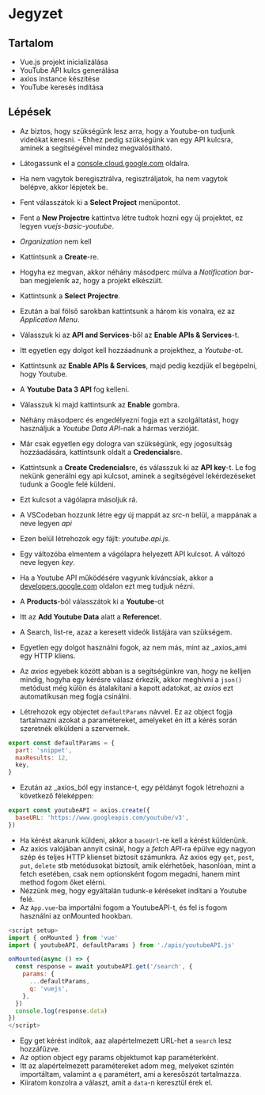 # Jegyzet

## Tartalom

- Vue.js projekt inicializálása
- YouTube API kulcs generálása
- axios instance készítése
- YouTube keresés indítása

## Lépések

- Az biztos, hogy szükségünk lesz arra, hogy a Youtube-on tudjunk videókat keresni. - Ehhez pedig szükségünk van egy API kulcsra, aminek a segítségével mindez megvalósítható.
- Látogassunk el a [console.cloud.google.com](console.cloud.google.com) oldalra.
- Ha nem vagytok beregisztrálva, regisztráljatok, ha nem vagytok belépve, akkor lépjetek be.
- Fent válasszátok ki a **Select Project** menüpontot.
- Fent a **New Projectre** kattintva létre tudtok hozni egy új projektet, ez legyen _vuejs-basic-youtube_.
- _Organization_ nem kell
- Kattintsunk a **Create**-re.
- Hogyha ez megvan, akkor néhány másodperc múlva a _Notification bar_-ban megjelenik az, hogy a projekt elkészült.
- Kattintsunk a **Select Projectre**.
- Ezután a bal fölső sarokban kattintsunk a három kis vonalra, ez az _Application Menu_.
- Válasszuk ki az **API and Services**-ből az **Enable APIs & Services**-t.
- Itt egyetlen egy dolgot kell hozzáadnunk a projekthez, a _Youtube_-ot.
- Kattintsunk az **Enable APIs & Services**, majd pedig kezdjük el begépelni, hogy Youtube.
- A **Youtube Data 3 API** fog kelleni.
- Válasszuk ki majd kattintsunk az **Enable** gombra.

- Néhány másodperc és engedélyezni fogja ezt a szolgáltatást, hogy használjuk a _Youtube Data API_-nak a hármas verzióját.
- Már csak egyetlen egy dologra van szükségünk, egy jogosultság hozzáadására, kattintsunk oldalt a **Credencials**re.
- Kattintsunk a **Create Credencials**re, és válasszuk ki az **API key**-t. Le fog nekünk generálni egy api kulcsot, aminek a segítségével lekérdezéseket tudunk a Google felé küldeni.
- Ezt kulcsot a vágólapra másoljuk rá.
- A VSCodeban hozzunk létre egy új mappát az _src_-n belül, a mappának a neve legyen _api_
- Ezen belül létrehozok egy fájlt: _youtube.api.js_.
- Egy változóba elmentem a vágólapra helyezett API kulcsot. A változó neve legyen _key_.
- Ha a Youtube API működésére vagyunk kíváncsiak, akkor a [developers.google.com](developers.google.com) oldalon ezt meg tudjuk nézni.
- A **Products**-ból válasszátok ki a **Youtube**-ot
- Itt az **Add Youtube Data** alatt a **Reference**t.
- A Search, list-re, azaz a keresett videók listájára van szükségem.
- Egyetlen egy dolgot használni fogok, az nem más, mint az \_axios_ami egy HTTP kliens.
- Az _axios_ egyebek között abban is a segítségünkre van, hogy ne kelljen mindig, hogyha egy kérésre válasz érkezik, akkor meghívni a `json() ` metódust még külön és átalakítani a kapott adatokat, az _axios_ ezt automatikusan meg fogja csinálni.
- Létrehozok egy objectet `defaultParams` návvel. Ez az object fogja tartalmazni azokat a paramétereket, amelyeket én itt a kérés során szeretnék elküldeni a szervernek.

```js
export const defaultParams = {
  part: 'snippet',
  maxResults: 12,
  key,
}
```

- Ezután az \_axios_ból egy instance-t, egy példányt fogok létrehozni a következő féleképpen:

```js
export const youtubeAPI = axios.create({
  baseURL: 'https://www.googleapis.com/youtube/v3',
})
```

- Ha kérést akarunk küldeni, akkor a `baseUrl`-re kell a kérést küldenünk.
- Az axios valójában annyit csinál, hogy a _fetch API_-ra épülve egy nagyon szép és teljes HTTP klienset biztosít számunkra. Az axios egy `get`, `post`, `put`, `delete` stb metódusokat biztosít, amik elérhetőek, hasonlóan, mint a fetch esetében, csak nem optionsként fogom megadni, hanem mint method fogom őket elérni.
- Nézzünk meg, hogy egyáltalán tudunk-e kéréseket indítani a Youtube felé.
- Az `App.vue`-ba importálni fogom a YoutubeAPI-t, és fel is fogom használni az onMounted hookban.

```js
<script setup>
import { onMounted } from 'vue'
import { youtubeAPI, defaultParams } from './apis/youtubeAPI.js'

onMounted(async () => {
  const response = await youtubeAPI.get('/search', {
    params: {
      ...defaultParams,
      q: 'vuejs',
    },
  })
  console.log(response.data)
})
</script>
```

- Egy get kérést indítok, aaz alapértelmezett URL-het a `search` lesz hozzáfűzve.
- Az option object egy params objektumot kap paraméterként.
- Itt az alapértelmezett paramétereket adom meg, melyeket szintén importáltam, valamint a `q` paramétert, ami a keresőszót tartalmazza.
- Kiiratom konzolra a választ, amit a `data`-n keresztül érek el.
